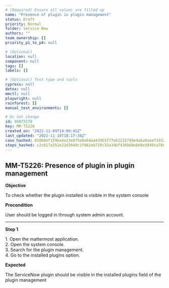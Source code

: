```yaml
---
# (Required) Ensure all values are filled up
name: "Presence of plugin in plugin management"
status: Draft
priority: Normal
folder: Service Now
authors: ""
team_ownership: []
priority_p1_to_p4: null

# (Optional)
location: null
component: null
tags: []
labels: []

# (Optional) Test type and tools
cypress: null
detox: null
mmctl: null
playwright: null
rainforest: []
manual_test_environments: []

# Do not change
id: 56073178
key: MM-T5226
created_on: "2022-11-09T14:00:45Z"
last_updated: "2022-11-10T18:17:38Z"
case_hashed: 010b8ef159ba4e23e8f5e8a64aa43955f77e6121b749e4aba0aeef1932c88fa41966ac1dae1923257f537b598817717a
steps_hashed: c2c017a352e22d3940c1f862eb728c32a34bf436b68eb60e3049ca766e6d7bf70890f6a4641d67899af9ab4807345c66
---
```


<!-- (Auto-generated) Based on frontmatter's "key" and "name" -->

## MM-T5226: Presence of plugin in plugin management

**Objective**

To check whether the plugin installed is visible in the system console

**Precondition**

User should be logged in through system admin account.

---

**Step 1**

1\. Open the mattermost application.\
2\. Open the system console.\
3\. Search for the plugin management.\
4\. Go to the installed plugins option.

**Expected**

The ServiceNow plugin should be visible in the installed plugins field of the plugin management
